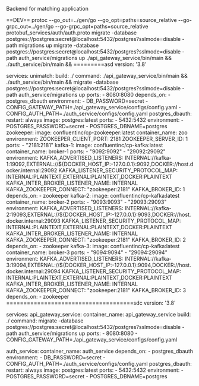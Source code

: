 Backend for matching application



==DEV==
protoc --go_out=../gen/go --go_opt=paths=source_relative --go-grpc_out=../gen/go --go-grpc_opt=paths=source_relative protobuf_services/auth/auth.proto
migrate -database postgres://postgres:secret@localhost:5432/postgres?sslmode=disable -path migrations up
migrate -database postgres://postgres:secret@localhost:5432/postgres?sslmode=disable -path auth_service/migrations up
./api_gateway_service/bin/main && ./auth_service/bin/main &&
=========asd
version: '3.8'
  
services:
  unimatch:
    build: ./
    command: ./api_gateway_service/bin/main && ./auth_service/bin/main && migrate -database postgres://postgres:secret@localhost:5432/postgres?sslmode=disable -path auth_service/migrations up
    ports:
      - 8080:8080
    depends_on:
      - postgres_dbauth
    environment:
      - DB_PASSWORD=secret
      - CONFIG_GATEWAY_PATH=./api_gateway_service/configs/config.yaml
      - CONFIG_AUTH_PATH=./auth_service/configs/config.yaml
  postgres_dbauth:
    restart: always
    image: postgres:latest
    ports:
      - 5432:5432
    environment:
      - POSTGRES_PASSWORD=secret
      - POSTGRES_DBNAME=postgres
  zookeeper:
    image: confluentinc/cp-zookeeper:latest
    container_name: zoo
    environment:
      ZOOKEEPER_CLIENT_PORT: 2181
      ZOOKEEPER_SERVER_ID: 1  
    ports:
      - "2181:2181"
  kafka-1:
    image: confluentinc/cp-kafka:latest
    container_name: broker-1
    ports:
      - "9092:9092"
      - "29092:29092"
    environment:
      KAFKA_ADVERTISED_LISTENERS: INTERNAL://kafka-1:19092,EXTERNAL://${DOCKER_HOST_IP:-127.0.0.1}:9092,DOCKER://host.docker.internal:29092
      KAFKA_LISTENER_SECURITY_PROTOCOL_MAP: INTERNAL:PLAINTEXT,EXTERNAL:PLAINTEXT,DOCKER:PLAINTEXT
      KAFKA_INTER_BROKER_LISTENER_NAME: INTERNAL
      KAFKA_ZOOKEEPER_CONNECT: "zookeeper:2181"
      KAFKA_BROKER_ID: 1
    depends_on:
      - zookeeper
  kafka-2:
    image: confluentinc/cp-kafka:latest
    container_name: broker-2
    ports:
      - "9093:9093"
      - "29093:29093"
    environment:
      KAFKA_ADVERTISED_LISTENERS: INTERNAL://kafka-2:19093,EXTERNAL://${DOCKER_HOST_IP:-127.0.0.1}:9093,DOCKER://host.docker.internal:29093
      KAFKA_LISTENER_SECURITY_PROTOCOL_MAP: INTERNAL:PLAINTEXT,EXTERNAL:PLAINTEXT,DOCKER:PLAINTEXT
      KAFKA_INTER_BROKER_LISTENER_NAME: INTERNAL
      KAFKA_ZOOKEEPER_CONNECT: "zookeeper:2181"
      KAFKA_BROKER_ID: 2
    depends_on:
      - zookeeper
  kafka-3:
    image: confluentinc/cp-kafka:latest
    container_name: broker-3
    ports:
      - "9094:9094"
      - "29094:29094"
    environment:
      KAFKA_ADVERTISED_LISTENERS: INTERNAL://kafka-3:19094,EXTERNAL://${DOCKER_HOST_IP:-127.0.0.1}:9094,DOCKER://host.docker.internal:29094
      KAFKA_LISTENER_SECURITY_PROTOCOL_MAP: INTERNAL:PLAINTEXT,EXTERNAL:PLAINTEXT,DOCKER:PLAINTEXT
      KAFKA_INTER_BROKER_LISTENER_NAME: INTERNAL
      KAFKA_ZOOKEEPER_CONNECT: "zookeeper:2181"
      KAFKA_BROKER_ID: 3
    depends_on:
      - zookeeper
=====================================sdc
version: '3.8'
  
services:
  api_gateway_service:
    container_name: api_gateway_service
    build: ./
    command: migrate -database postgres://postgres:secret@localhost:5432/postgres?sslmode=disable -path auth_service/migrations up
    ports:
      - 8080:8080
      - CONFIG_GATEWAY_PATH=./api_gateway_service/configs/config.yaml
      
  auth_service:
    container_name: auth_service
    depends_on:
      - postgres_dbauth
    environment:
      - DB_PASSWORD=secret
      - CONFIG_AUTH_PATH=./auth_service/configs/config.yaml
  postgres_dbauth:
    restart: always
    image: postgres:latest
    ports:
      - 5432:5432
    environment:
      - POSTGRES_PASSWORD=secret
      - POSTGRES_DBNAME=postgres
    